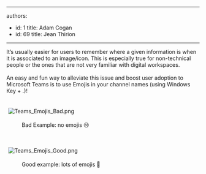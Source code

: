 

---
authors:
  - id: 1
    title: Adam Cogan
  - id: 69
    title: Jean Thirion
---




<span class='intro'> <p>​It’s usually easier for users to remember where a given information is when it is associated to an image/icon. This is especially true for non-technical people or the ones that are not very familiar with digital workspaces.<br>&#160;<br>An easy and fun way to alleviate this issue and boost user adoption to Microsoft Teams is to use Emojis in your channel names (using Windows Key + .)!&#160;​<br><br></p><p><img src="/SiteAssets/teams-emojis/Teams_Emojis_Bad.png" alt="Teams_Emojis_Bad.png" style="margin&#58;5px;" />&#160;</p><dd class="ssw15-rteElement-FigureBad">​Bad Example&#58; no emojis &#128546;​<br></dd><p><br></p><p><img src="/SiteAssets/teams-emojis/Teams_Emojis_Good.png" alt="Teams_Emojis_Good.png" style="margin&#58;5px;" /><br></p><dd class="ssw15-rteElement-FigureGood">Good example&#58; lots of emojis &#129492;</dd><p><br></p> </span>

<p>​<br><br></p>


